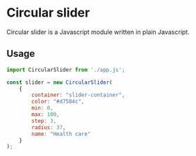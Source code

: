 # Circular slider

Circular slider is a Javascript module written in plain Javascript.

## Usage

```javascript
import CircularSlider from './app.js';

const slider = new CircularSlider(
    {
        container: "slider-container",
        color: "#d7584c",
        min: 0,
        max: 100,
        step: 3,
        radius: 37,
        name: "Health care"
    }
);
```